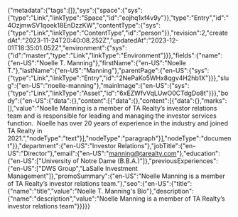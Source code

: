{"metadata":{"tags":[]},"sys":{"space":{"sys":{"type":"Link","linkType":"Space","id":"eojhq1xf4v9y"}},"type":"Entry","id":"4OzjmwSV1qoek18EnDzzKW","contentType":{"sys":{"type":"Link","linkType":"ContentType","id":"person"}},"revision":2,"createdAt":"2023-11-24T20:40:08.252Z","updatedAt":"2023-12-01T18:35:01.052Z","environment":{"sys":{"id":"master","type":"Link","linkType":"Environment"}}},"fields":{"name":{"en-US":"Noelle T. Manning"},"firstName":{"en-US":"Noelle T."},"lastName":{"en-US":"Manning"},"parentPage":{"en-US":{"sys":{"type":"Link","linkType":"Entry","id":"2NePaKo5WHx8qgv4H2hb1X"}}},"slug":{"en-US":"noelle-manning"},"mainImage":{"en-US":{"sys":{"type":"Link","linkType":"Asset","id":"6xEZWfvVqLUwO0CTdgDo8t"}}},"body":{"en-US":{"data":{},"content":[{"data":{},"content":[{"data":{},"marks":[],"value":"Noelle Manning is a member of TA Realty’s investor relations team and is responsible for leading and managing the investor services function.  Noelle has over 20 years of experience in the industry and joined TA Realty in 2021.","nodeType":"text"}],"nodeType":"paragraph"}],"nodeType":"document"}},"department":{"en-US":"Investor Relations"},"jobTitle":{"en-US":"Director"},"email":{"en-US":"manning@tarealty.com"},"education":{"en-US":["University of Notre Dame (B.B.A.)"]},"previousExperiences":{"en-US":["DWS Group","LaSalle Investment Management"]},"promoSummary":{"en-US":"Noelle Manning is a member of TA Realty’s investor relations team."},"seo":{"en-US":{"title":{"name":"title","value":"Noelle T. Manning's Bio"},"description":{"name":"description","value":"Noelle Manning is a member of TA Realty’s investor relations team"}}}}}